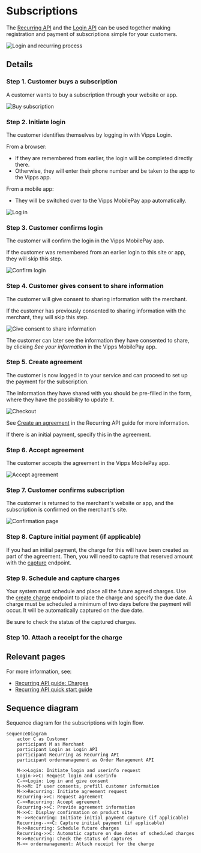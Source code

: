 <!-- START_METADATA
---
title: Vipps MobilePay subscriptions flow
sidebar_label: Subscriptions
sidebar_position: 70
description: Simplify subscriptions by using the Login API and Recurring API together.
pagination_next: null
pagination_prev: null
---

import ATTACHRECEIPT from '../_common/_attach_receipt.md'
END_METADATA -->

# Subscriptions

The
[Recurring API](https://developer.vippsmobilepay.com/docs/APIs/recurring-api)
and the
[Login API](https://developer.vippsmobilepay.com/docs/APIs/login-api)
can be used together making registration and payment of subscriptions simple for your customers.

![Login and recurring process](images/login-recurring-process-v2.svg)

## Details

### Step 1. Customer buys a subscription

A customer wants to buy a subscription through your website or app.

![Buy subscription](images/login-recurring-step1-v2.svg)

### Step 2. Initiate login

The customer identifies themselves by logging in with Vipps Login.

From a browser:

* If they are remembered from earlier, the login will be completed directly there.
* Otherwise, they will enter their phone number and be taken to the app to the Vipps app.

From a mobile app:

* They will be switched over to the Vipps MobilePay app automatically.

![Log in](images/login-recurring-step2-v2.svg)

### Step 3. Customer confirms login

The customer will confirm the login in the Vipps MobilePay app.

If the customer was remembered from an earlier login to this site or app, they will skip this step.

![Confirm login](images/login-recurring-step3.svg)

### Step 4. Customer gives consent to share information

The customer will give consent to sharing information with the merchant.

If the customer has previously consented to sharing information with the merchant, they will skip this step.

![Give consent to share information](images/login-recurring-step4.svg)

The customer can later see the information they have consented to share, by clicking *See your information* in the Vipps MobilePay app.

### Step 5. Create agreement

The customer is now logged in to your service and can proceed to set up the payment for the subscription.

The information they have shared with you should be pre-filled in the form, where they have the possibility to update it.

![Checkout](images/login-recurring-step5-v3.svg)

See [Create an agreement](https://developer.vippsmobilepay.com/docs/APIs/recurring-api/vipps-recurring-api/#create-an-agreement) in the Recurring API guide for more information.

If there is an initial payment, specify this in the agreement.

### Step 6. Accept agreement

The customer accepts the agreement in the Vipps MobilePay app.

![Accept agreement](images/login-recurring-step6-v2.svg)

### Step 7. Customer confirms subscription

The customer is returned to the merchant's website or app, and the subscription is confirmed on the merchant's site.

![Confirmation page](images/login-recurring-step7.svg)

### Step 8. Capture initial payment (if applicable)

If you had an initial payment, the charge for this will have been created as part of the agreement. Then, you will need to capture that reserved amount with the
[capture](https://developer.vippsmobilepay.com/api/recurring/#tag/Charge-v3-endpoints/operation/RefundChargeV3)
endpoint.

### Step 9. Schedule and capture charges

Your system must schedule and place all the future agreed charges.
Use the [create charge](https://developer.vippsmobilepay.com/api/recurring/#tag/Charge-v3-endpoints/operation/CreateChargeV3) endpoint to place the charge and specify the due date. A charge must be scheduled a minimum of two days before the payment will occur.
It will be automatically captured on the due date.

Be sure to check the status of the captured charges.

### Step 10. Attach a receipt for the charge

<ATTACHRECEIPT />

## Relevant pages

For more information, see:

* [Recurring API guide: Charges](https://developer.vippsmobilepay.com/docs/APIs/recurring-api/vipps-recurring-api/#charges)
* [Recurring API quick start guide](https://developer.vippsmobilepay.com/docs/APIs/recurring-api/vipps-recurring-api-quick-start/)

## Sequence diagram

Sequence diagram for the subscriptions with login flow.

``` mermaid
sequenceDiagram
    actor C as Customer
    participant M as Merchant
    participant Login as Login API
    participant Recurring as Recurring API
    participant ordermanagement as Order Management API

    M->>Login: Initiate login and userinfo request
    Login->>C: Request login and userinfo
    C->>Login: Log in and give consent
    M->>M: If user consents, prefill customer information
    M->>Recurring: Initiate agreement request
    Recurring->>C: Request agreement
    C->>Recurring: Accept agreement
    Recurring->>C: Provide agreement information
    M->>C: Display confirmation on product site
    M-->>Recurring: Initiate initial payment capture (if applicable)
    Recurring-->>C: Capture initial payment (if applicable)
    M->>Recurring: Schedule future charges
    Recurring->>C: Automatic capture on due dates of scheduled charges
    M->>Recurring: Check the status of captures
    M->> ordermanagement: Attach receipt for the charge
```
